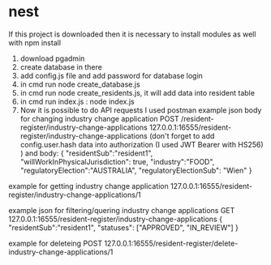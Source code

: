 # nest


If this project is downloaded then it is necessary to install modules as well with npm install
1. download pgadmin
2. create database in there
3. add config.js file and add password for database login
4. in cmd run node create_database.js
5. in cmd run node create_residents.js, it will add data into resident table
6. in cmd run index.js : node index.js
7. Now it is possible to do API requests 
I used postman
example json body for changing industry change application POST /resident-register/industry-change-applications
127.0.0.1:16555/resident-register/industry-change-applications
(don't forget to add config.user.hash data into authorization (I used JWT Bearer with HS256) )
  and body:
  {
  "residentSub":"resident1",
  "willWorkInPhysicalJurisdiction": true,
  "industry":"FOOD",
  "regulatoryElection":"AUSTRALIA",
"regulatoryElectionSub": "Wien"
}

example for getting industry change application 127.0.0.1:16555/resident-register/industry-change-applications/1

example json for filtering/quering industry change applications GET 127.0.0.1:16555/resident-register/industry-change-applications
 {
  "residentSub":"resident1",
  "statuses": ["APPROVED", "IN_REVIEW"]
}

example for deleteing POST 127.0.0.1:16555/resident-register/delete-industry-change-applications/1
